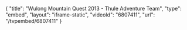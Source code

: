 {
    "title": "Wulong Mountain Quest 2013 - Thule Adventure Team",
    "type": "embed",
    "layout": "iframe-static",
    "videoId": "6807411",
    "url": "\/tvpembed\/6807411"
}